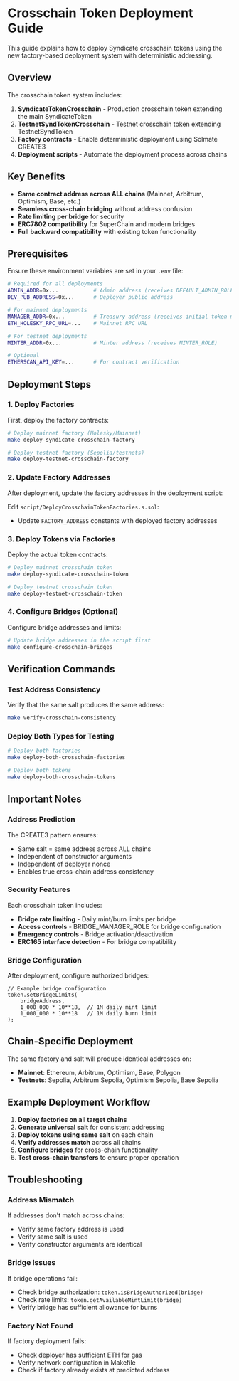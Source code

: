 # Crosschain Token Deployment Guide

This guide explains how to deploy Syndicate crosschain tokens using the new factory-based deployment system with deterministic addressing.

## Overview

The crosschain token system includes:

1. **SyndicateTokenCrosschain** - Production crosschain token extending the main SyndicateToken
2. **TestnetSyndTokenCrosschain** - Testnet crosschain token extending TestnetSyndToken
3. **Factory contracts** - Enable deterministic deployment using Solmate CREATE3
4. **Deployment scripts** - Automate the deployment process across chains

## Key Benefits

- **Same contract address across ALL chains** (Mainnet, Arbitrum, Optimism, Base, etc.)
- **Seamless cross-chain bridging** without address confusion
- **Rate limiting per bridge** for security
- **ERC7802 compatibility** for SuperChain and modern bridges
- **Full backward compatibility** with existing token functionality

## Prerequisites

Ensure these environment variables are set in your `.env` file:

```bash
# Required for all deployments
ADMIN_ADDR=0x...           # Admin address (receives DEFAULT_ADMIN_ROLE and BRIDGE_MANAGER_ROLE)
DEV_PUB_ADDRESS=0x...      # Deployer public address

# For mainnet deployments
MANAGER_ADDR=0x...         # Treasury address (receives initial token mint)
ETH_HOLESKY_RPC_URL=...    # Mainnet RPC URL

# For testnet deployments
MINTER_ADDR=0x...          # Minter address (receives MINTER_ROLE)

# Optional
ETHERSCAN_API_KEY=...      # For contract verification
```

## Deployment Steps

### 1. Deploy Factories

First, deploy the factory contracts:

```bash
# Deploy mainnet factory (Holesky/Mainnet)
make deploy-syndicate-crosschain-factory

# Deploy testnet factory (Sepolia/testnets)
make deploy-testnet-crosschain-factory
```

### 2. Update Factory Addresses

After deployment, update the factory addresses in the deployment script:

Edit `script/DeployCrosschainTokenFactories.s.sol`:
- Update `FACTORY_ADDRESS` constants with deployed factory addresses

### 3. Deploy Tokens via Factories

Deploy the actual token contracts:

```bash
# Deploy mainnet crosschain token
make deploy-syndicate-crosschain-token

# Deploy testnet crosschain token
make deploy-testnet-crosschain-token
```

### 4. Configure Bridges (Optional)

Configure bridge addresses and limits:

```bash
# Update bridge addresses in the script first
make configure-crosschain-bridges
```

## Verification Commands

### Test Address Consistency

Verify that the same salt produces the same address:

```bash
make verify-crosschain-consistency
```

### Deploy Both Types for Testing

```bash
# Deploy both factories
make deploy-both-crosschain-factories

# Deploy both tokens
make deploy-both-crosschain-tokens
```

## Important Notes

### Address Prediction

The CREATE3 pattern ensures:
- Same salt = same address across ALL chains
- Independent of constructor arguments
- Independent of deployer nonce
- Enables true cross-chain address consistency

### Security Features

Each crosschain token includes:
- **Bridge rate limiting** - Daily mint/burn limits per bridge
- **Access controls** - BRIDGE_MANAGER_ROLE for bridge configuration
- **Emergency controls** - Bridge activation/deactivation
- **ERC165 interface detection** - For bridge compatibility

### Bridge Configuration

After deployment, configure authorized bridges:

```solidity
// Example bridge configuration
token.setBridgeLimits(
    bridgeAddress,
    1_000_000 * 10**18,  // 1M daily mint limit
    1_000_000 * 10**18   // 1M daily burn limit
);
```

## Chain-Specific Deployment

The same factory and salt will produce identical addresses on:

- **Mainnet**: Ethereum, Arbitrum, Optimism, Base, Polygon
- **Testnets**: Sepolia, Arbitrum Sepolia, Optimism Sepolia, Base Sepolia

## Example Deployment Workflow

1. **Deploy factories on all target chains**
2. **Generate universal salt** for consistent addressing
3. **Deploy tokens using same salt** on each chain
4. **Verify addresses match** across all chains
5. **Configure bridges** for cross-chain functionality
6. **Test cross-chain transfers** to ensure proper operation

## Troubleshooting

### Address Mismatch

If addresses don't match across chains:
- Verify same factory address is used
- Verify same salt is used
- Verify constructor arguments are identical

### Bridge Issues

If bridge operations fail:
- Check bridge authorization: `token.isBridgeAuthorized(bridge)`
- Check rate limits: `token.getAvailableMintLimit(bridge)`
- Verify bridge has sufficient allowance for burns

### Factory Not Found

If factory deployment fails:
- Check deployer has sufficient ETH for gas
- Verify network configuration in Makefile
- Check if factory already exists at predicted address